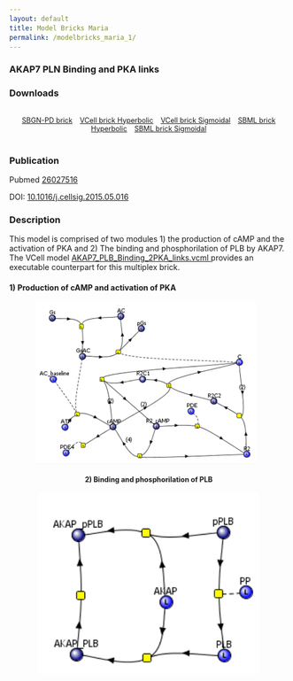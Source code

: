 ```yaml
---
layout: default
title: Model Bricks Maria
permalink: /modelbricks_maria_1/
---
```

### AKAP7 PLN Binding and PKA links

### Downloads
<div class="img" style="font-size:90%; text-align:center;"><br />
 <a href="/modelbricks/PhosphorylationSBGN.graphml">SBGN-PD brick</a> &ensp; 
 <a href="/modelbricks/Tyson_2003_1b.vcml">VCell brick Hyperbolic</a> &ensp; 
 <a href="/modelbricks/Tyson_2003_1c.vcml">VCell brick Sigmoidal</a> &ensp;
 <a href="/modelbricks/Tyson_2003_1b.xml">SBML brick Hyperbolic</a> &ensp;
<a href="/modelbricks/Tyson_2003_1c.xml">SBML brick Sigmoidal</a>
</div>
<br />

### Publication 

Pubmed <a href="/"> 26027516 </a> <br />
 
DOI: <a href="/">  10.1016/j.cellsig.2015.05.016 </a> <br />

### Description

This model is comprised of two modules 1) the production of cAMP and the activation of PKA and 2) The binding and phosphorilation of PLB by AKAP7. The VCell model <a href="/modelbricks/AKAP7_PLB_Binding_2PKA_links"> AKAP7_PLB_Binding_2PKA_links.vcml </a> provides an executable counterpart for this multiplex brick.

#### 1) Production of cAMP and activation of PKA

 <div class="img" style="font-size:90%; text-align:center;"> 
 <img src="/images/modelbricks/cCAMPprod_PKAact.PNG" width="400" > &ensp; 
  

#### 2) Binding and phosphorilation of PLB

<div class="img" style="font-size:90%; text-align:center;"> 
 <img src="/images/modelbricks/PLB_binding_phosph.PNG" width="400"/><br />  </div>



 
